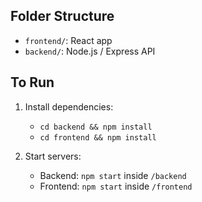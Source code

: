 ## Folder Structure

- `frontend/`: React app
- `backend/`: Node.js / Express API

## To Run

1. Install dependencies:
   - `cd backend && npm install`
   - `cd frontend && npm install`

2. Start servers:
   - Backend: `npm start` inside `/backend`
   - Frontend: `npm start` inside `/frontend`
